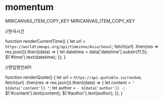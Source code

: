 # momentum

MIRICANVAS_ITEM_COPY_KEY
MIRICANVAS_ITEM_COPY_KEY

//한국시간

function renderCurrentTime() {
let url = `https://worldtimeapi.org/api/timezone/Asia/Seoul`;
fetch(url)
.then(res => res.json()).then((data) => {
    let datetime = data['datetime'].substr(11,5);
    $('#time').text(datetime);
});
}


//랜덤명언API

function renderQuote() {
    let url = `https://api.quotable.io/random`;
    fetch(url)
        .then(res => res.json()).then((data) => {
            let content = `" ${data['content']} "`;
            let author = `- ${data['author']} -`;
            $('#content').text(content);
            $('#author').text(author);
        });
}
